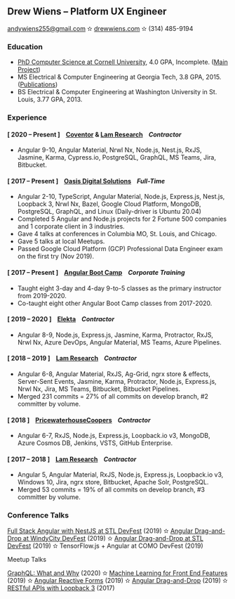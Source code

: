 ## Drew Wiens – Platform UX Engineer

[andywiens255@gmail.com](mailto:andywiens255@gmail.com) &#10027; [drewwiens.com](http://drewwiens.com) &#10027; (314) 485-9194

### Education

* [PhD Computer Science at Cornell University](http://www.cs.cornell.edu/~andrew), 4.0 GPA, Incomplete. ([Main Project](https://github.com/adwiens/TensorFlow-DNNs-for-Predicting-DNA-Transcription-Factor-Binding))
* MS Electrical & Computer Engineering at Georgia Tech, 3.8 GPA, 2015. ([Publications](https://scholar.google.com/citations?user=_N2X7KwAAAAJ))
* BS Electrical & Computer Engineering at Washington University in St. Louis, 3.77 GPA, 2013.

### Experience

#### [ 2020 – Present ] &nbsp;&nbsp; [Coventor](http://coventor.com) & [Lam Research](http://lamresearch.com) &nbsp;&nbsp; *Contractor*

* Angular 9-10, Angular Material, Nrwl Nx, Node.js, Nest.js, RxJS, Jasmine, Karma, Cypress.io, PostgreSQL, GraphQL, MS Teams, Jira, Bitbucket.

#### [ 2017 – Present ] &nbsp;&nbsp; [Oasis Digital Solutions](http://oasis.digital) &nbsp;&nbsp; *Full-Time*

* Angular 2-10, TypeScript, Angular Material, Node.js, Express.js, Nest.js, Loopback 3, Nrwl Nx, Bazel, Google Cloud Platform, MongoDB, PostgreSQL, GraphQL, and Linux (Daily-driver is Ubuntu 20.04)
* Completed 5 Angular and Node.js projects for 2 Fortune 500 companies and 1 corporate client in 3 industries.
* Gave 4 talks at conferences in Columbia MO, St. Louis, and Chicago.
* Gave 5 talks at local Meetups.
* Passed Google Cloud Platform (GCP) Professional Data Engineer exam on the first try (Nov 2019).

#### [ 2017 – Present ] &nbsp;&nbsp; [Angular Boot Camp](http://angularbootcamp.com) &nbsp;&nbsp; *Corporate Training*

* Taught eight 3-day and 4-day 9-to-5 classes as the primary instructor from 2019-2020.
* Co-taught eight other Angular Boot Camp classes from 2017-2020.

#### [ 2019 – 2020 ] &nbsp;&nbsp; [Elekta](http://elekta.com) &nbsp;&nbsp; *Contractor*

* Angular 8-9, Node.js, Express.js, Jasmine, Karma, Protractor, RxJS, Nrwl Nx, Azure DevOps, Angular Material, MS Teams, Azure Pipelines.

#### [ 2018 – 2019 ] &nbsp;&nbsp; [Lam Research](http://lamresearch.com) &nbsp;&nbsp; *Contractor*

* Angular 6-8, Angular Material, RxJS, Ag-Grid, ngrx store & effects, Server-Sent Events, Jasmine, Karma, Protractor, Node.js, Express.js, Nrwl Nx, Jira, MS Teams, Bitbucket, Bitbucket Pipelines.
* Merged 231 commits = 27% of all commits on develop branch, #2 committer by volume.

#### [ 2018 ] &nbsp;&nbsp; [PricewaterhouseCoopers](http://pwc.com) &nbsp;&nbsp; *Contractor*

* Angular 6-7, RxJS, Node.js, Express.js, Loopback.io v3, MongoDB, Azure Cosmos DB, Jenkins, VSTS, GitHub Enterprise.

#### [ 2017 – 2018 ] &nbsp;&nbsp; [Lam Research](http://lamresearch.com) &nbsp;&nbsp; *Contractor*

* Angular 5, Angular Material, RxJS, Node.js, Express.js, Loopback.io v3, Windows 10, Jira, ngrx store, Bitbucket, Apache Solr, PostgreSQL.
* Merged 53 commits = 19% of all commits on develop branch, #3 committer by volume.

### Conference Talks

[Full Stack Angular with NestJS at STL DevFest](https://speakerdeck.com/adwiens/full-stack-angular-with-nestjs) (2019) &#10027; [Angular Drag-and-Drop at WindyCity DevFest](https://www.youtube.com/watch?v=UBbI6-QTdec) (2019) &#10027; [Angular Drag-and-Drop at STL DevFest](https://www.youtube.com/watch?v=JIqtgkKx7PE) (2019) &#10027; TensorFlow.js + Angular at COMO DevFest (2019)

Meetup Talks

[GraphQL: What and Why](https://www.youtube.com/watch?v=uhY81zcT8ns) (2020) &#10027; [Machine Learning for Front End Features](https://www.youtube.com/watch?v=rGHF3D8YrD0) (2019) &#10027; [Angular Reactive Forms](https://www.youtube.com/watch?v=EduDRsy3GkI) (2019) &#10027; [Angular Drag-and-Drop](https://www.youtube.com/watch?v=jZZQHQLY51s) (2019) &#10027; [RESTful APIs with Loopback 3](https://www.youtube.com/watch?v=rpiv8SV-7tk) (2017)
